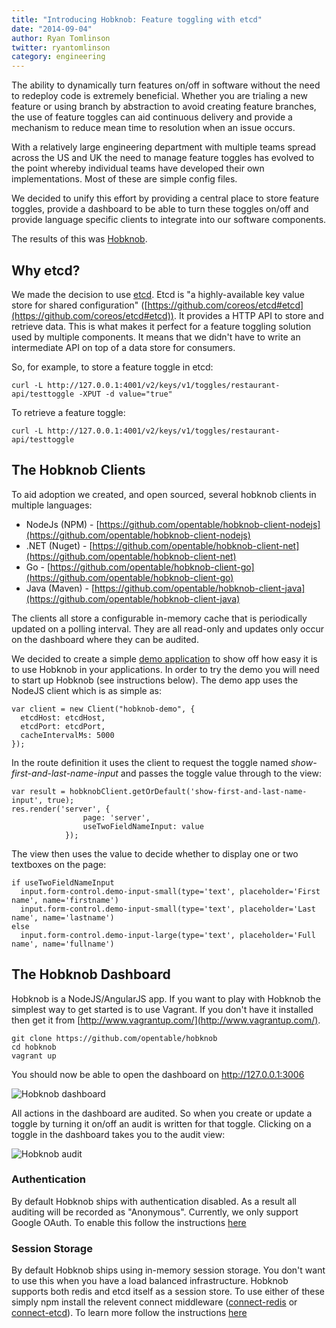 ```yaml
---
title: "Introducing Hobknob: Feature toggling with etcd"
date: "2014-09-04"
author: Ryan Tomlinson
twitter: ryantomlinson
category: engineering
---
```


The ability to dynamically turn features on/off in software without the need to redeploy code is extremely beneficial. Whether you are trialing a new feature or using branch by abstraction to avoid creating feature branches, the use of feature toggles can aid continuous delivery and provide a mechanism to reduce mean time to resolution when an issue occurs.

With a relatively large engineering department with multiple teams spread across the US and UK the need to manage feature toggles has evolved to the point whereby individual teams have developed their own implementations. Most of these are simple config files.

We decided to unify this effort by providing a central place to store feature toggles, provide a dashboard to be able to turn these toggles on/off and provide language specific clients to integrate into our software components.

The results of this was [Hobknob](https://github.com/opentable/hobknob).

## Why etcd?

We made the decision to use [etcd](https://github.com/coreos/etcd). Etcd is "a highly-available key value store for shared configuration" ([https://github.com/coreos/etcd#etcd](https://github.com/coreos/etcd#etcd)). It provides a HTTP API to store and retrieve data. This is what makes it perfect for a feature toggling solution used by multiple components. It means that we didn't have to write an intermediate API on top of a data store for consumers.

So, for example, to store a feature toggle in etcd:

```
curl -L http://127.0.0.1:4001/v2/keys/v1/toggles/restaurant-api/testtoggle -XPUT -d value="true"
```

To retrieve a feature toggle:

```
curl -L http://127.0.0.1:4001/v2/keys/v1/toggles/restaurant-api/testtoggle
```

## The Hobknob Clients

To aid adoption we created, and open sourced, several hobknob clients in multiple languages:

- NodeJs (NPM) - [https://github.com/opentable/hobknob-client-nodejs](https://github.com/opentable/hobknob-client-nodejs)
- .NET (Nuget) - [https://github.com/opentable/hobknob-client-net](https://github.com/opentable/hobknob-client-net)
- Go - [https://github.com/opentable/hobknob-client-go](https://github.com/opentable/hobknob-client-go)
- Java (Maven) - [https://github.com/opentable/hobknob-client-java](https://github.com/opentable/hobknob-client-java)

The clients all store a configurable in-memory cache that is periodically updated on a polling interval. They are all read-only and updates only occur on the dashboard where they can be audited.

We decided to create a simple [demo application](https://github.com/opentable/hobknob-demo) to show off how easy it is to use Hobknob in your applications. In order to try the demo you will need to start up Hobknob (see instructions below). The demo app uses the NodeJS client which is as simple as:

```
var client = new Client("hobknob-demo", {
  etcdHost: etcdHost,
  etcdPort: etcdPort,
  cacheIntervalMs: 5000
});
```

In the route definition it uses the client to request the toggle named _show-first-and-last-name-input_ and passes the toggle value through to the view:

```
var result = hobknobClient.getOrDefault('show-first-and-last-name-input', true);
res.render('server', {
       			page: 'server',
        		useTwoFieldNameInput: value
      		});
```

The view then uses the value to decide whether to display one or two textboxes on the page:

```
if useTwoFieldNameInput
  input.form-control.demo-input-small(type='text', placeholder='First name', name='firstname')
  input.form-control.demo-input-small(type='text', placeholder='Last name', name='lastname')
else
  input.form-control.demo-input-large(type='text', placeholder='Full name', name='fullname')
```

## The Hobknob Dashboard

Hobknob is a NodeJS/AngularJS app. If you want to play with Hobknob the simplest way to get started is to use Vagrant. If you don't have it installed then get it from [http://www.vagrantup.com/](http://www.vagrantup.com/).

```
git clone https://github.com/opentable/hobknob
cd hobknob
vagrant up
```

You should now be able to open the dashboard on http://127.0.0.1:3006

![Hobknob dashboard](/images/posts/hobknob-dashboard.png)

All actions in the dashboard are audited. So when you create or update a toggle by turning it on/off an audit is written for that toggle. Clicking on a toggle in the dashboard takes you to the audit view:

![Hobknob audit](/images/posts/hobknob-audit.png)

### Authentication

By default Hobknob ships with authentication disabled. As a result all auditing will be recorded as "Anonymous". Currently, we only support Google OAuth. To enable this follow the instructions [here](https://github.com/opentable/hobknob/blob/master/README.md#configuring-authentication)

### Session Storage

By default Hobknob ships using in-memory session storage. You don't want to use this when you have a load balanced infrastructure. Hobknob supports both redis and etcd itself as a session store. To use either of these simply npm install the relevent connect middleware ([connect-redis](https://github.com/visionmedia/connect-redis) or [connect-etcd](https://github.com/opentable/connect-etcd)). To learn more follow the instructions [here](https://github.com/opentable/hobknob/blob/master/README.md#configuring-session)
